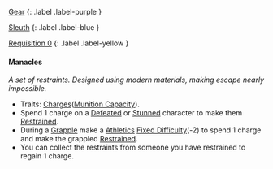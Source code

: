 
[Gear](Game/Gear-List)
{: .label .label-purple }

[Sleuth](Game/Sleuth)
{: .label .label-blue }

[Requisition 0](Game/Deployment#Requisition)
{: .label .label-yellow }
#### Manacles
*A set of restraints. Designed using modern materials, making escape nearly impossible.*
* Traits: [Charges](Game/Core/Terminology#Charges)([Munition Capacity](Game/Additional-Attributes#Munition%20Capacity)).
* Spend 1 charge on a [Defeated](Game/Core/Effects#Defeated) or [Stunned](Game/Core/Effects#Stunned) character to make them [Restrained](Game/Core/Effects#Restrained).
* During a [Grapple](Game/Core/Special-Combat-Actions#Grapple) make a [Athletics](Game/Core/Strength#Athletics) [Fixed Difficulty](Game/Core/Skills#Fixed%20Difficulty)(-2) to spend 1 charge and make the grappled [Restrained](Game/Core/Effects#Restrained).
* You can collect the restraints from someone you have restrained to regain 1 charge.

